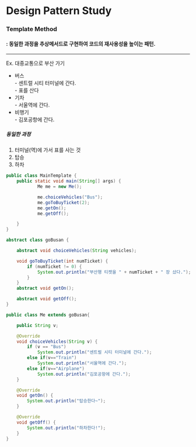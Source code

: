 # Design Pattern Study
### Template Method
#### : 동일한 과정을 추상메서드로 구현하여 코드의 재사용성을 높이는 패턴.
***
Ex. 대중교통으로 부산 가기  
- 버스
 <br> - 센트럴 시티 터미널에 간다.
 <br> - 표를 산다
- 기차
 <br> - 서울역에 간다.
- 비행기
 <br> - 김포공항에 간다.
##### 동일한 과정
1. 터미널(역)에 가서 표를 사는 것
2. 탑승
3. 하차


```java
public class MainTemplate {
    public static void main(String[] args) {
            Me me = new Me();

            me.choiceVehicles("Bus");
            me.goToBuyTicket(2);
            me.getOn();
            me.getOff();

    }
}
```

```java
abstract class goBusan {

    abstract void choiceVehicles(String vehicles);

    void goToBuyTicket(int numTicket) {
        if (numTicket != 0) {
            System.out.println("부산행 티켓을 " + numTicket + " 장 샀다.");
        }
    }
    abstract void getOn();

    abstract void getOff();
}
```

```java
public class Me extends goBusan{

    public String v;

    @Override
    void choiceVehicles(String v) {
        if (v == "Bus")
            System.out.println("센트럴 시티 터미널에 간다.");
        else if(v=="Train")
            System.out.println("서울역에 간다.");
        else if(v=="Airplane")
            System.out.println("김포공항에 간다.");
    }

    @Override
    void getOn() {
        System.out.println("탑승한다~");
    }

    @Override
    void getOff() {
        System.out.println("하차한다!");
    }
}
```
